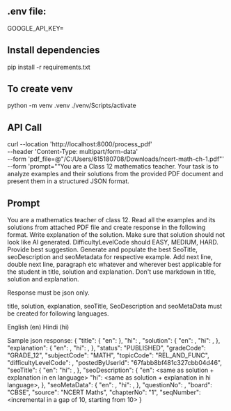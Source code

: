 ## .env file:
GOOGLE_API_KEY=<google-api-key>

## Install dependencies
pip install -r requirements.txt

## To create venv
python -m venv .venv
./venv/Scripts/activate

## API Call
curl --location 'http://localhost:8000/process_pdf' \
--header 'Content-Type: multipart/form-data' \
--form 'pdf_file=@"/C:/Users/615180708/Downloads/ncert-math-ch-1.pdf"' \
--form 'prompt="\"You are a Class 12 mathematics teacher. Your task is to analyze examples and their solutions from the provided PDF document and present them in a structured JSON format.

## Prompt
You are a mathematics teacher of class 12.
Read all the examples and its solutions from attached PDF file and create response in the following format.
Write explanation of the solution. Make sure that solution should not look like AI generated.
DifficultyLevelCode should EASY, MEDIUM, HARD. Provide best suggestion.
Generate and populate the best SeoTitle, seoDescription and seoMetadata for respective example.
Add next line, double next line, paragraph etc whatever and wherever best applicable for the student in title, solution and explanation. Don't use markdown in title, solution and explanation.

Response must be json only.

title, solution, explanation, seoTitle, SeoDescription and seoMetaData must be created for following languages.

English (en)
Hindi (hi)

Sample json response:
{
"title": {
"en": <question here> },
"hi": <respective hindi translation>,
"solution": {
"en": <solution here>,
"hi": <respective hindi translation>,
},
"explanation": {
"en": <explanation here>,
"hi": <respective hindi translation>,
},
"status": "PUBLISHED",
"gradeCode": "GRADE_12",
"subjectCode": "MATH",
"topicCode": "REL_AND_FUNC",
"difficultyLevelCode": <difficulty level>,
"postedByUserId": "67fabb8bf481c327cbb04d46",
"seoTitle": {
"en": <same as title in en language>
"hi": <same as title hi en language>,
},
"seoDescription": {
"en": <same as solution + explanation in en language>
"hi": <same as solution + explanation in hi language>,
},
"seoMetaData": {
"en": <best possible seo MetaData as per seoTitle and seoDescription in en language>,
"hi": <best possible seo MetaData as per seoTitle and seoDescription in hi language>,
},
"questionNo": <quesitonNo>,
"board": "CBSE",
"source": "NCERT Maths",
"chapterNo": "1",
"seqNumber": <incremental in a gap of 10, starting from 10>
}